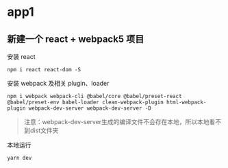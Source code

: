 # app1

## 新建一个 react + webpack5 项目

安装 react

```shell
npm i react react-dom -S
```

安装 webpack 及相关 plugin、loader

```shell
npm i webpack webpack-cli @babel/core @babel/preset-react @babel/preset-env babel-loader clean-webpack-plugin html-webpack-plugin webpack-dev-server webpack-dev-server -D
```

> 注意：webpack-dev-server生成的编译文件不会存在本地，所以本地看不到dist文件夹

本地运行

```shell
yarn dev
```
